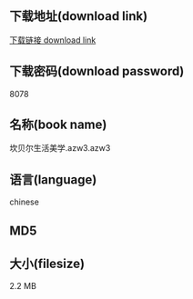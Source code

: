 ## 下载地址(download link)
[下载链接 download link](https://tutu365.netlify.app/?s=%E5%9D%8E%E8%B4%9D%E5%B0%94%E7%94%9F%E6%B4%BB%E7%BE%8E%E5%AD%A6.azw3)

## 下载密码(download password)
8078

## 名称(book name)
坎贝尔生活美学.azw3.azw3

## 语言(language)
chinese

## MD5


## 大小(filesize)
2.2 MB
